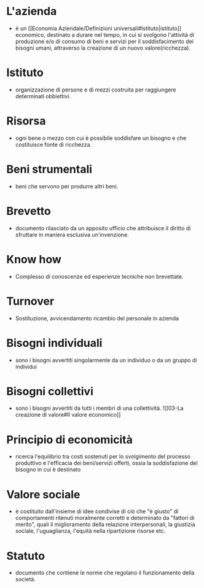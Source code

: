 # L'azienda
- è un [[Economia Aziendale/Definizioni universali#Istituto|istituto]] economico, destinato a durare nel tempo, in cui si svolgono l'attività di produzione e/o di consumo di beni e servizi per il soddisfacimento dei bisogni umani, attraverso la creazione di un nuovo valore(ricchezza).
# Istituto
- organizzazione di persone e di mezzi costruita per raggiungere determinati obbiettivi.
# Risorsa
- ogni bene o mezzo con cui è possibile soddisfare un bisogno e che costituisce fonte di ricchezza.
# Beni strumentali
- beni che servono per produrre altri beni.
# Brevetto
- documento rilasciato da un apposito ufficio che attribuisce il diritto di sfruttare in maniera esclusiva un'invenzione.
# Know how
- Complesso di conoscenze ed esperienze tecniche non brevettate.
# Turnover
- Sostituzione, avvicendamento ricambio del personale in azienda
# Bisogni individuali
- sono i bisogni avvertiti singolarmente da un individuo o da un gruppo di individui
# Bisogni collettivi
- sono i bisogni avvertiti da tutti i membri di una collettività.
![[03-La creazione di valore#Il valore economico]]
# Principio di economicità
- ricerca l'equilibrio tra costi sostenuti per lo svolgimento del processo produttivo e l'efficacia dei beni/servizi offerti, ossia la soddisfazione del bisogno in cui è destinato
# Valore sociale
- è costituito dall'insieme di idee condivise di ciò che "è giusto" di comportamenti ritenuti moralmente corretti e determinato da "fattori di merito", quali il miglioramento della relazione interpersonali, la giustizia sociale, l'uguaglianza, l'equità nella ripartizione risorse etc.
# Statuto
- documento che contiene le norme che regolano il funzionamento della società.